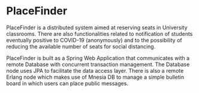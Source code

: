 # PlaceFinder
PlaceFinder is a distributed system aimed at reserving seats in University classrooms. There are also functionalities related to notification of students eventually positive to COVID-19 (anonymously) and to the possibility of reducing the available number of seats for social distancing.

PlaceFinder is built as a Spring Web Application that communicates with a remote Database with concurrent transaction management. The Database node uses JPA to facilitate the data access layer.
There is also a remote Erlang node which makes use of Mnesia DB to manage a simple bulletin board in which users can place public messages.
